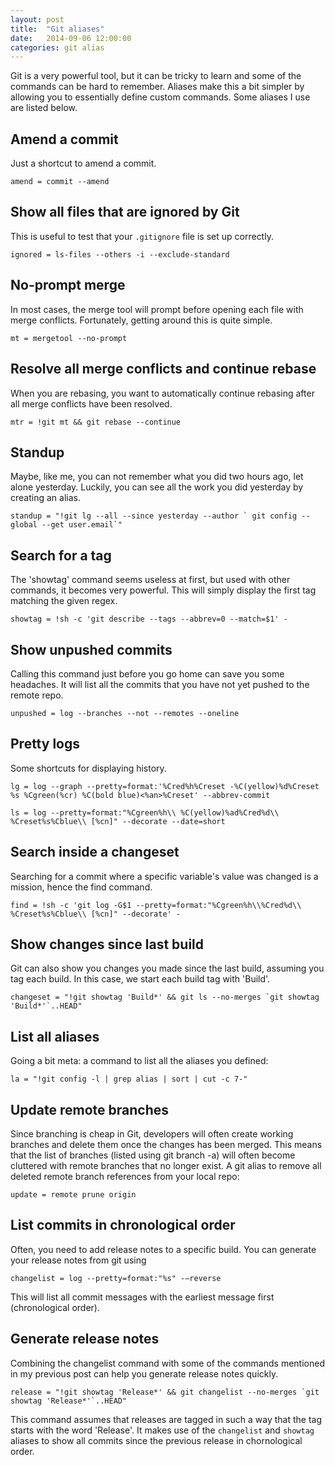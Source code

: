 ```yaml
---
layout: post
title:  "Git aliases"
date:   2014-09-06 12:00:00
categories: git alias
---
```

Git is a very powerful tool, but it can be tricky to learn and some of the commands can be hard to remember. Aliases make this a bit simpler by allowing you to essentially define custom commands. Some aliases I use are listed below.

## Amend a commit

Just a shortcut to amend a commit.

    amend = commit --amend

## Show all files that are ignored by Git

This is useful to test that your `.gitignore` file is set up correctly.

    ignored = ls-files --others -i --exclude-standard

## No-prompt merge
	
In most cases, the merge tool will prompt before opening each file with merge conflicts. Fortunately, getting around this is quite simple.

    mt = mergetool --no-prompt

## Resolve all merge conflicts and continue rebase
	
When you are rebasing, you want to automatically continue rebasing after all merge conflicts have been resolved.

    mtr = !git mt && git rebase --continue

## Standup
	
Maybe, like me, you can not remember what you did two hours ago, let alone yesterday. Luckily, you can see all the work you did yesterday by creating an alias.

    standup = "!git lg --all --since yesterday --author ` git config --global --get user.email`"

## Search for a tag
	
The 'showtag' command seems useless at first, but used with other commands, it becomes very powerful. This will simply display the first tag matching the given regex.

    showtag = !sh -c 'git describe --tags --abbrev=0 --match=$1' - 

## Show unpushed commits
	
Calling this command just before you go home can save you some headaches. It will list all the commits that you have not yet pushed to the remote repo.

    unpushed = log --branches --not --remotes --oneline 

## Pretty logs
	
Some shortcuts for displaying history.

    lg = log --graph --pretty=format:'%Cred%h%Creset -%C(yellow)%d%Creset %s %Cgreen(%cr) %C(bold blue)<%an>%Creset' --abbrev-commit 

    ls = log --pretty=format:"%Cgreen%h\\ %C(yellow)%ad%Cred%d\\ %Creset%s%Cblue\\ [%cn]" --decorate --date=short 

## Search inside a changeset
	
Searching for a commit where a specific variable's value was changed is a mission, hence the find command.

    find = !sh -c 'git log -G$1 --pretty=format:"%Cgreen%h\\%Cred%d\\ %Creset%s%Cblue\\ [%cn]" --decorate' - 

## Show changes since last build	

Git can also show you changes you made since the last build, assuming you tag each build. In this case, we start each build tag with 'Build'.

    changeset = "!git showtag 'Build*' && git ls --no-merges `git showtag 'Build*'`..HEAD" 

## List all aliases

Going a bit meta: a command to list all the aliases you defined:

    la = "!git config -l | grep alias | sort | cut -c 7-" 

## Update remote branches
	
Since branching is cheap in Git, developers will often create working branches and delete them once the changes has been merged. This means that the list of branches (listed using git branch -a) will often become cluttered with remote branches that no longer exist. A git alias to remove all deleted remote branch references from your local repo:

    update = remote prune origin

## List commits in chronological order
	
Often, you need to add release notes to a specific build. You can generate your release notes from git using

    changelist = log --pretty=format:"%s" -–reverse

This will list all commit messages with the earliest message first (chronological order).

## Generate release notes

Combining the changelist command with some of the commands mentioned in my previous post can help you generate release notes quickly.

    release = "!git showtag 'Release*' && git changelist --no-merges `git showtag 'Release*'`..HEAD" 
	
This command assumes that releases are tagged in such a way that the tag starts with the word 'Release'. It makes use of the `changelist` and `showtag` aliases to show all commits since the previous release in chornological order.
